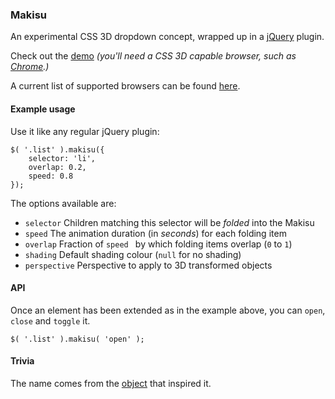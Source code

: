 ### Makisu

An experimental CSS 3D dropdown concept, wrapped up in a [jQuery](http://jquery.com/) plugin.

Check out the [demo](http://soulwire.github.com/Makisu/) _(you'll need a CSS 3D capable browser, such as [Chrome](www.google.com/chrome).)_

A current list of supported browsers can be found [here](http://caniuse.com/#search=3d%20transform).

#### Example usage

Use it like any regular jQuery plugin:

    $( '.list' ).makisu({
        selector: 'li',
        overlap: 0.2,
        speed: 0.8
    });

The options available are:

 - `selector` Children matching this selector will be _folded_ into the Makisu
 - `speed` The animation duration (in _seconds_) for each folding item
 - `overlap` Fraction of `speed	` by which folding items overlap (`0` to `1`)
 - `shading` Default shading colour (`null` for no shading)
 - `perspective` Perspective to apply to 3D transformed objects
 
#### API

Once an element has been extended as in the example above, you can `open`, `close` and `toggle` it.

	$( '.list' ).makisu( 'open' );
 
#### Trivia

The name comes from the [object](http://en.wikipedia.org/wiki/Makisu) that inspired it.
